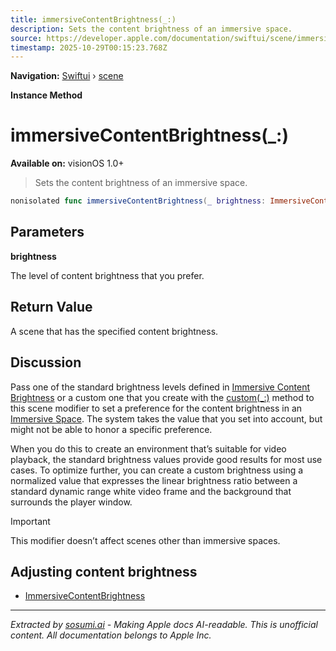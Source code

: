 ```yaml
---
title: immersiveContentBrightness(_:)
description: Sets the content brightness of an immersive space.
source: https://developer.apple.com/documentation/swiftui/scene/immersivecontentbrightness(_:)
timestamp: 2025-10-29T00:15:23.768Z
---
```


**Navigation:** [Swiftui](/documentation/swiftui) › [scene](/documentation/swiftui/scene)

**Instance Method**

# immersiveContentBrightness(_:)

**Available on:** visionOS 1.0+

> Sets the content brightness of an immersive space.

```swift
nonisolated func immersiveContentBrightness(_ brightness: ImmersiveContentBrightness) -> some Scene
```

## Parameters

**brightness**

The level of content brightness that you prefer.



## Return Value

A scene that has the specified content brightness.

## Discussion

Pass one of the standard brightness levels defined in [Immersive Content Brightness](/documentation/swiftui/immersivecontentbrightness) or a custom one that you create with the [custom(_:)](/documentation/swiftui/immersivecontentbrightness/custom(_:)) method to this scene modifier to set a preference for the content brightness in an [Immersive Space](/documentation/swiftui/immersivespace). The system takes the value that you set into account, but might not be able to honor a specific preference.

When you do this to create an environment that’s suitable for video playback, the standard brightness values provide good results for most use cases. To optimize further, you can create a custom brightness using a normalized value that expresses the linear brightness ratio between a standard dynamic range white video frame and the background that surrounds the player window.

> [!IMPORTANT]
> This modifier doesn’t affect scenes other than immersive spaces.

## Adjusting content brightness

- [ImmersiveContentBrightness](/documentation/swiftui/immersivecontentbrightness)

---

*Extracted by [sosumi.ai](https://sosumi.ai) - Making Apple docs AI-readable.*
*This is unofficial content. All documentation belongs to Apple Inc.*
